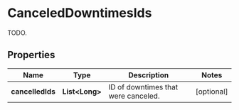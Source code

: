 

# CanceledDowntimesIds

TODO.
## Properties

Name | Type | Description | Notes
------------ | ------------- | ------------- | -------------
**cancelledIds** | **List&lt;Long&gt;** | ID of downtimes that were canceled. |  [optional]



